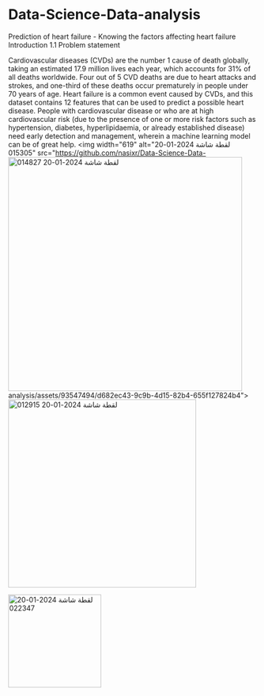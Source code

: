 # Data-Science-Data-analysis
Prediction of heart failure - Knowing the factors affecting heart failure
                               Introduction
1.1 Problem statement
                               
Cardiovascular diseases (CVDs) are the number 1 cause of death globally,
taking an estimated 17.9 million lives each year, which accounts for 31% of
all deaths worldwide. Four out of 5 CVD deaths are due to heart attacks
and strokes, and one-third of these deaths occur prematurely in people
under 70 years of age. Heart failure is a common event caused by CVDs,
and this dataset contains 12 features that can be used to predict a possible
heart disease.
People with cardiovascular disease or who are at high cardiovascular risk
(due to the presence of one or more risk factors such as hypertension,
diabetes, hyperlipidaemia, or already established disease) need early
detection and management, wherein a machine learning model can be of
great help.
<img width="619" alt="لقطة شاشة 2024-01-20 015305" src="https://github.com/nasixr/Data-Science-Data-<img width="473" alt="لقطة شاشة 2024-01-20 014827" src="https://github.com/nasixr/Data-Science-Data-analysis/assets/93547494/75fc2b78-2ba4-4383-a61c-f300f8898749">
analysis/assets/93547494/d682ec43-9c9b-4d15-82b4-655f127824b4"><img width="380" alt="لقطة شاشة 2024-01-20 012915" src="https://github.com/nasixr/Data-Science-Data-analysis/assets/93547494/2f8d369f-e8ec-48ba-b8ce-36ee3429c35c">

<img width="188" alt="لقطة شاشة 2024-01-20 022347" src="https://github.com/nasixr/Data-Science-Data-analysis/assets/93547494/6179a78d-ea0d-4251-96da-8eb8c17fb98d">
